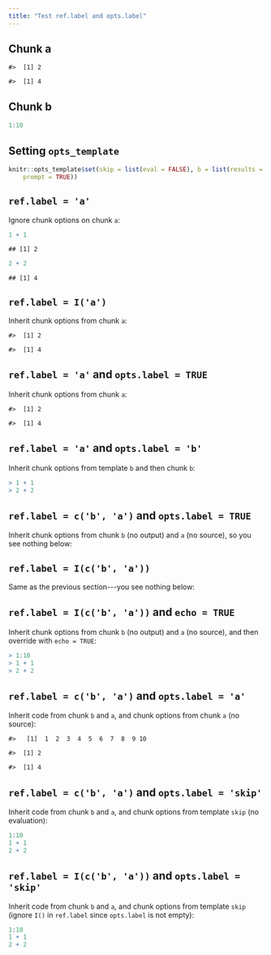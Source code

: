 ```yaml
---
title: "Test ref.label and opts.label"
---
```


## Chunk a


```
#>  [1] 2
```

```
#>  [1] 4
```

## Chunk b


```r
1:10
```

## Setting `opts_template`


```r
knitr::opts_template$set(skip = list(eval = FALSE), b = list(results = "markup", 
    prompt = TRUE))
```

## `ref.label = 'a'`

Ignore chunk options on chunk `a`:


```r
1 + 1
```

```
## [1] 2
```

```r
2 + 2
```

```
## [1] 4
```

## `ref.label = I('a')`

Inherit chunk options from chunk `a`:


```
#>  [1] 2
```

```
#>  [1] 4
```

## `ref.label = 'a'` and `opts.label = TRUE`

Inherit chunk options from chunk `a`:


```
#>  [1] 2
```

```
#>  [1] 4
```

## `ref.label = 'a'` and `opts.label = 'b'`

Inherit chunk options from template `b` and then chunk `b`:


```r
> 1 + 1
> 2 + 2
```

## `ref.label = c('b', 'a')` and `opts.label = TRUE`

Inherit chunk options from chunk `b` (no output) and `a` (no source), so you see nothing below:



## `ref.label = I(c('b', 'a'))`

Same as the previous section---you see nothing below:



## `ref.label = I(c('b', 'a'))` and `echo = TRUE`

Inherit chunk options from chunk `b` (no output) and `a` (no source), and then override with `echo = TRUE`:


```r
> 1:10
> 1 + 1
> 2 + 2
```

## `ref.label = c('b', 'a')` and `opts.label = 'a'`

Inherit code from chunk `b` and `a`, and chunk options from chunk `a` (no source):


```
#>   [1]  1  2  3  4  5  6  7  8  9 10
```

```
#>  [1] 2
```

```
#>  [1] 4
```

## `ref.label = c('b', 'a')` and `opts.label = 'skip'`

Inherit code from chunk `b` and `a`, and chunk options from template `skip` (no evaluation):


```r
1:10
1 + 1
2 + 2
```

## `ref.label = I(c('b', 'a'))` and `opts.label = 'skip'`

Inherit code from chunk `b` and `a`, and chunk options from template `skip` (ignore `I()` in `ref.label` since `opts.label` is not empty):


```r
1:10
1 + 1
2 + 2
```
